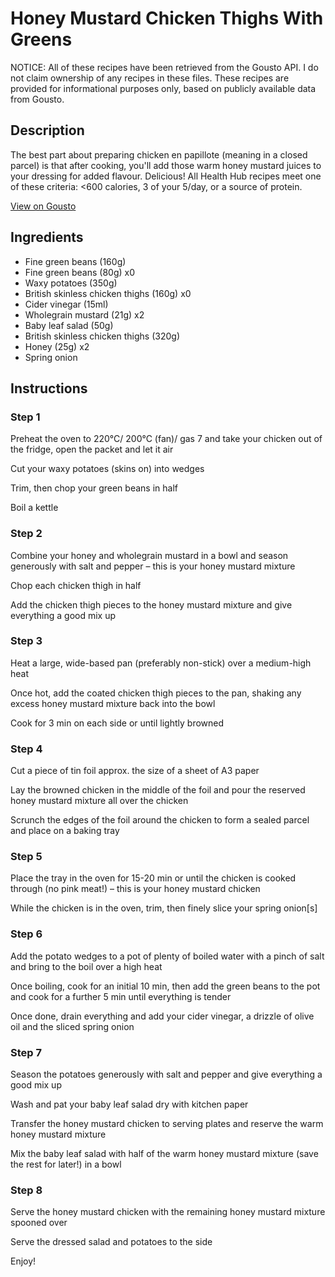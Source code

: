# Honey Mustard Chicken Thighs With Greens

NOTICE: All of these recipes have been retrieved from the Gousto API. I do not claim ownership of any recipes in these files. These recipes are provided for informational purposes only, based on publicly available data from Gousto.

## Description

The best part about preparing chicken en papillote (meaning in a closed parcel) is that after cooking, you'll add those warm honey mustard juices to your dressing for added flavour. Delicious! All Health Hub recipes meet one of these criteria: <600 calories, 3 of your 5/day, or a source of protein.

[View on Gousto](https://www.gousto.co.uk/recipes/cookbook/honey-mustard-chicken-with-greens)

## Ingredients

- Fine green beans (160g)
- Fine green beans (80g) x0
- Waxy potatoes (350g)
- British skinless chicken thighs (160g) x0
- Cider vinegar (15ml)
- Wholegrain mustard (21g) x2
- Baby leaf salad (50g)
- British skinless chicken thighs (320g)
- Honey (25g) x2
- Spring onion

## Instructions


### Step 1

Preheat the oven to 220°C/ 200°C (fan)/ gas 7 and take your chicken out of the fridge, open the packet and let it air

Cut your waxy potatoes (skins on) into wedges

Trim, then chop your green beans in half

Boil a kettle


### Step 2

Combine your honey and wholegrain mustard in a bowl and season generously with salt and pepper – this is your honey mustard mixture

Chop each chicken thigh in half

Add the chicken thigh pieces to the honey mustard mixture and give everything a good mix up


### Step 3

Heat a large, wide-based pan (preferably non-stick) over a medium-high heat

Once hot, add the coated chicken thigh pieces to the pan, shaking any excess honey mustard mixture back into the bowl

Cook for 3 min on each side or until lightly browned


### Step 4

Cut a piece of tin foil approx. the size of a sheet of A3 paper

Lay the browned chicken in the middle of the foil and pour the reserved honey mustard mixture all over the chicken

Scrunch the edges of the foil around the chicken to form a sealed parcel and place on a baking tray


### Step 5

Place the tray in the oven for 15-20 min or until the chicken is cooked through (no pink meat!) – this is your honey mustard chicken

While the chicken is in the oven, trim, then finely slice your spring onion[s]


### Step 6

Add the potato wedges to a pot of plenty of boiled water with a pinch of salt and bring to the boil over a high heat

Once boiling, cook for an initial 10 min, then add the green beans to the pot and cook for a further 5 min until everything is tender

Once done, drain everything and add your cider vinegar, a drizzle of olive oil and the sliced spring onion


### Step 7

Season the potatoes generously with salt and pepper and give everything a good mix up

Wash and pat your baby leaf salad dry with kitchen paper

Transfer the honey mustard chicken to serving plates and reserve the warm honey mustard mixture

Mix the baby leaf salad with half of the warm honey mustard mixture (save the rest for later!) in a bowl

### Step 8

Serve the honey mustard chicken with the remaining honey mustard mixture spooned over

Serve the dressed salad and potatoes to the side

Enjoy!

